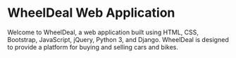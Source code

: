 # WheelDeal Web Application

Welcome to WheelDeal, a web application built using HTML, CSS, Bootstrap, JavaScript, jQuery, Python 3, and Django. WheelDeal is designed to provide a platform for buying and selling cars and bikes.
